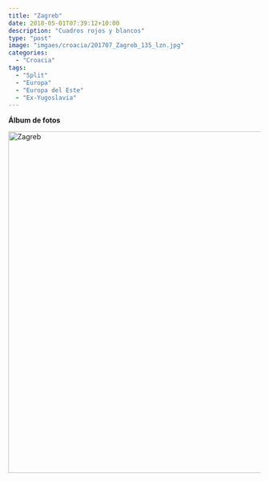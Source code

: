 ```yaml
---
title: "Zagreb"
date: 2018-05-01T07:39:12+10:00
description: "Cuadros rojos y blancos"
type: "post"
image: "imgaes/croacia/201707_Zagreb_135_lzn.jpg"
categories: 
  - "Croacia"
tags:
  - "Split"
  - "Europa"
  - "Europa del Este"
  - "Ex-Yugoslavia"
---
```


**Álbum de fotos**

<a data-flickr-embed="true" data-header="true" data-footer="true"  href="https://www.flickr.com/gp/mapa_mundi/J8Yw33" title="Zagreb"><img src="https://farm1.staticflickr.com/825/27196234077_e06746e271_o.jpg" width="1024" height="683" alt="Zagreb"></a><script async src="//embedr.flickr.com/assets/client-code.js" charset="utf-8"></script>